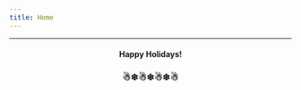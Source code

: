 ```yaml
---
title: Home
---
```

---
#### <p style="text-align: center;">Happy Holidays!</p>
### <p style="text-align: center;">☃❄☃❄☃❄☃</p>

